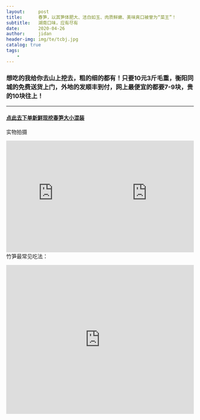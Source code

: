 ```yaml
---
layout:     post
title:      春笋，以其笋体肥大、洁白如玉、肉质鲜嫩、美味爽口被誉为“菜王”！
subtitle:   湖南口味，应有尽有
date:       2020-04-26
author:     jidan
header-img: img/te/tcbj.jpg
catalog: true
tags:
    - 
---
```

### 想吃的我给你去山上挖去，粗的细的都有！只要10元3斤毛重，衡阳同城的免费送货上门，外地的发顺丰到付，网上最便宜的都要7-9块，贵的10块往上！
---
#### [点此去下单新鲜现挖春笋大小混装](https://mobile.yangkeduo.com/goods.html?goods_id=113516267728)  

<body>
  <p>实物拍摄</p>
  <div id="page1">
    <iframe style="float:left" align="center" width="50%" height="300" src="https://www.iesdouyin.com/share/video/6819994717015624960/?mid=6621697575923763971"  frameborder="no" border="0" marginwidth="0" marginheight="0" scrolling="no"></iframe>
  </div>
  <div id="page2">
    <iframe style="float:right" align="center" width="50%" height="300" src="https://www.iesdouyin.com/share/video/6819991610693094671/?mid=6600620301749488387"  frameborder="no" border="0" marginwidth="0" marginheight="0" scrolling="no"></iframe>
  </div>  
  <p></p>
  <p>竹笋最常见吃法：</p>
  <div id="page3">
    <iframe align="center" width="100%" height="400" src="https://www.iesdouyin.com/share/video/6820292863365041408/?mid=6820292885334821640"  frameborder="no" border="0" marginwidth="0" marginheight="0" scrolling="no"></iframe>
  </div>
</body>